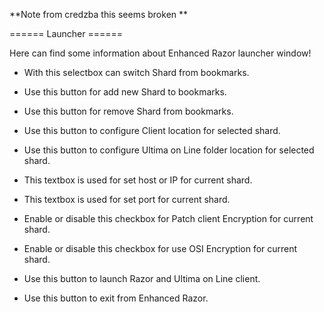
**Note from credzba this seems broken **

====== Launcher ======



Here can find some information about Enhanced Razor launcher window!





  - With this selectbox can switch Shard from bookmarks.

  - Use this button for add new Shard to bookmarks.

  - Use this button for remove Shard from bookmarks.

  - Use this button to configure Client location for selected shard.

  - Use this button to configure Ultima on Line folder location for selected shard.

  - This textbox is used for set host or IP for current shard.

  - This textbox is used for set port for current shard.

  - Enable or disable this checkbox for Patch client Encryption for current shard.

  - Enable or disable this checkbox for use OSI Encryption for current shard.

  - Use this button to launch Razor and Ultima on Line client.

  - Use this button to exit from Enhanced Razor.